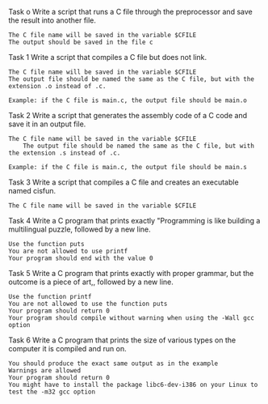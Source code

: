 Task o
Write a script that runs a C file through the preprocessor and save the result into another file.

    The C file name will be saved in the variable $CFILE
    The output should be saved in the file c

Task 1
Write a script that compiles a C file but does not link.

    The C file name will be saved in the variable $CFILE
    The output file should be named the same as the C file, but with the extension .o instead of .c.
    
    Example: if the C file is main.c, the output file should be main.o

Task 2
Write a script that generates the assembly code of a C code and save it in an output file.

	The C file name will be saved in the variable $CFILE
        The output file should be named the same as the C file, but with the extension .s instead of .c.
	
	Example: if the C file is main.c, the output file should be main.s

Task 3
Write a script that compiles a C file and creates an executable named cisfun.

    The C file name will be saved in the variable $CFILE

Task 4
Write a C program that prints exactly "Programming is like building a multilingual puzzle, followed by a new line.

    Use the function puts
    You are not allowed to use printf
    Your program should end with the value 0

Task 5
Write a C program that prints exactly with proper grammar, but the outcome is a piece of art,, followed by a new line.

    Use the function printf
    You are not allowed to use the function puts
    Your program should return 0
    Your program should compile without warning when using the -Wall gcc option

Task 6
Write a C program that prints the size of various types on the computer it is compiled and run on.

    You should produce the exact same output as in the example
    Warnings are allowed
    Your program should return 0
    You might have to install the package libc6-dev-i386 on your Linux to test the -m32 gcc option







